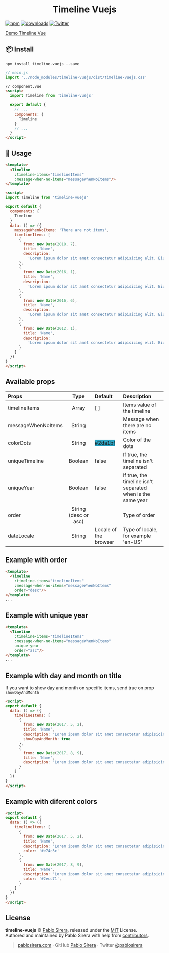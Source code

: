 <h1 style="text-align: center;">Timeline Vuejs</h1>

[![npm](https://img.shields.io/npm/v/timeline-vuejs.svg?colorB=brightgreen)](https://www.npmjs.com/package/timeline-vuejs)
[![downloads](https://img.shields.io/npm/dw/timeline-vuejs.svg)](https://www.npmjs.com/package/timeline-vuejs)
[![Twitter](https://img.shields.io/twitter/url/https/www.npmjs.com/package/timeline-vuejs.svg?style=social)](https://twitter.com/intent/tweet?text=Wow:&url=https%3A%2F%2Fwww.npmjs.com%2Fpackage%2Ftimeline-vuejs)

[Demo Timeline Vue](https://codesandbox.io/s/n094ypklvl)

## 📦 Install

```
npm install timeline-vuejs --save
```

```js
// main.js
import '../node_modules/timeline-vuejs/dist/timeline-vuejs.css'
```

```html
// component.vue
<script>
  import Timeline from 'timeline-vuejs'

  export default {
    // ...
    components: {
      Timeline
    }
    // ...
  }
</script>
```

## 🔧 Usage

```html
<template>
  <Timeline
    :timeline-items="timelineItems"
    :message-when-no-items="messageWhenNoItems"/>
</template>

<script>
import Timeline from 'timeline-vuejs'

export default {
  components: {
    Timeline
  }
  data: () => ({
    messageWhenNoItems: 'There are not items',
    timelineItems: [
      {
        from: new Date(2018, 7),
        title: 'Name',
        description:
          'Lorem ipsum dolor sit amet consectetur adipisicing elit. Eius earum architecto dolor, vitae magnam voluptate accusantium assumenda numquam error mollitia, officia facere consequuntur reprehenderit cum voluptates, ea tempore beatae unde.'
      },
      {
        from: new Date(2016, 1),
        title: 'Name',
        description:
          'Lorem ipsum dolor sit amet consectetur adipisicing elit. Eius earum architecto dolor, vitae magnam voluptate accusantium assumenda numquam error mollitia, officia facere consequuntur reprehenderit cum voluptates, ea tempore beatae unde.'
      },
      {
        from: new Date(2016, 6),
        title: 'Name',
        description:
          'Lorem ipsum dolor sit amet consectetur adipisicing elit. Eius earum architecto dolor, vitae magnam voluptate accusantium assumenda numquam error mollitia, officia facere consequuntur reprehenderit cum voluptates, ea tempore beatae unde.'
      },
      {
        from: new Date(2012, 1),
        title: 'Name',
        description:
          'Lorem ipsum dolor sit amet consectetur adipisicing elit. Eius earum architecto dolor, vitae magnam voluptate accusantium assumenda numquam error mollitia, officia facere consequuntur reprehenderit cum voluptates, ea tempore beatae unde.'
      }
    ]
  })
}
</script>
```

## Available props

| **Props**          |       **Type**       | **Default**                                            | **Description**                                             |
| :----------------- | :------------------: | :----------------------------------------------------- | :---------------------------------------------------------- |
| timelineItems      |        Array         | [ ]                                                    | Items value of the timeline                                 |
| messageWhenNoItems |        String        |                                                        | Message when there are no items                             |
| colorDots          |        String        | <span style="background-color:#2da1bf;">#2da1bf</span> | Color of the dots                                           |
| uniqueTimeline     |       Boolean        | false                                                  | If true, the timeline isn't separated                       |
| uniqueYear         |       Boolean        | false                                                  | If true, the timeline isn't separated when is the same year |
| order              | String (desc or asc) |                                                        | Type of order                                               |
| dateLocale | String | Locale of the browser | Type of locale, for example 'en-US' |


## Example with order

```html
<template>
  <Timeline
    :timeline-items="timelineItems"
    :message-when-no-items="messageWhenNoItems"
    order="desc"/>
</template>
...
```

## Example with unique year

```html
<template>
  <Timeline
    :timeline-items="timelineItems"
    :message-when-no-items="messageWhenNoItems"
    unique-year
    order="asc"/>
</template>
...
```

## Example with day and month on title

If you want to show day and month on specific items, send true on prop `showDayAndMonth`
```html
<script>
export default {
  data: () => ({
    timelineItems: [
      {
        from: new Date(2017, 5, 2),
        title: 'Name',
        description: 'Lorem ipsum dolor sit amet consectetur adipisicing elit.',
        showDayAndMonth: true
      },
      {
        from: new Date(2017, 8, 9),
        title: 'Name',
        description: 'Lorem ipsum dolor sit amet consectetur adipisicing elit.'
      }
    ]
  })
}
</script>
```

## Example with diferent colors
```html
<script>
export default {
  data: () => ({
    timelineItems: [
      {
        from: new Date(2017, 5, 2),
        title: 'Name',
        description: 'Lorem ipsum dolor sit amet consectetur adipisicing elit.',
        color: '#e74c3c'
      },
      {
        from: new Date(2017, 8, 9),
        title: 'Name',
        description: 'Lorem ipsum dolor sit amet consectetur adipisicing elit.',
        color: '#2ecc71',
      }
    ]
  })
}
</script>
```


## License

**timeline-vuejs** © [Pablo Sirera](https://pablosirera.com), released under the [MIT](https://github.com/pablosirera/timeline-vuejs/blob/master/LICENSE) License.<br>
Authored and maintained by Pablo Sirera with help from [contributors](https://github.com/pablosirera/timeline-vuejs/contributors).

> [pablosirera.com](https://pablosirera.com) · GitHub [Pablo Sirera](https://github.com/pablosirera) · Twitter [@pablosirera](https://twitter.com/pablosirera)
